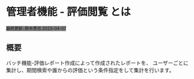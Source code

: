 # **管理者機能 - 評価閲覧 とは**
<span style="font-size: 80%; background-color: gray;">最終更新: 鈴木秀也 2023-04-07</span>

## **概要**
バッチ機能-評価レポート作成によって作成されたレポートを、
ユーザーごとに集計し、期間検索や誰からの評価という条件指定をして集計を行います。
